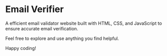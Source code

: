 # Email Verifier

A efficient email validator website built with HTML, CSS, and JavaScript to ensure accurate email verification.

Feel free to explore and use anything you find helpful.

Happy coding!
